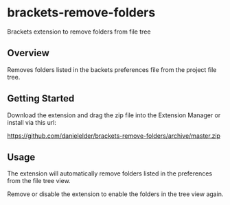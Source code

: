 # brackets-remove-folders
Brackets extension to remove folders from file tree

## Overview

Removes folders listed in the backets preferences file from the project file tree.

## Getting Started

Download the extension and drag the zip file into the Extension Manager or install via this url:

https://github.com/danielelder/brackets-remove-folders/archive/master.zip


## Usage

The extension will automatically remove folders listed in the preferences from the file tree view. 

Remove or disable the extension to enable the folders in the tree view again.

